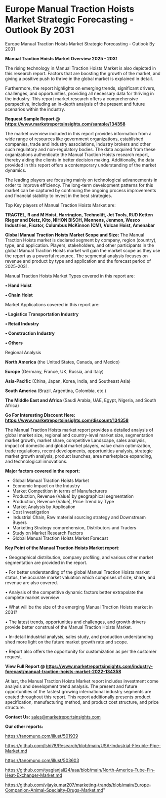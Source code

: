# Europe Manual Traction Hoists Market Strategic Forecasting - Outlook By 2031
Europe Manual Traction Hoists Market Strategic Forecasting - Outlook By 2031

<Strong> Manual Traction Hoists Market Overview 2025 - 2031</strong>

The rising technology in Manual Traction Hoists Market is also depicted in this research report. Factors that are boosting the growth of the market, and giving a positive push to thrive in the global market is explained in detail.

Furthermore, the report highlights on emerging trends, significant drivers, challenges, and opportunities, providing all necessary data for thriving in the industry. This report market research offers a comprehensive perspective, including an in-depth analysis of the present and future scenarios within the industry.

<strong>Request Sample Report @ <a href=https://www.marketreportsinsights.com/sample/134358>https://www.marketreportsinsights.com/sample/134358</a></strong>

The market overview included in this report provides information from a wide range of resources like government organizations, established companies, trade and industry associations, industry brokers and other such regulatory and non-regulatory bodies. The data acquired from these organizations authenticate the Manual Traction Hoists research report, thereby aiding the clients in better decision making. Additionally, the data provided in this report offers a contemporary understanding of the market dynamics.

The leading players are focusing mainly on technological advancements in order to improve efficiency. The long-term development patterns for this market can be captured by continuing the ongoing process improvements and financial stability to invest in the best strategies.

Top Key players of Manual Traction Hoists Market are:

<strong>TRACTEL, R and M Hoist, Harrington, Technolift, Jet Tools, RUD Ketten Rieger and Dietz, Kito, NIHON BISOH, Mennens, Jenmon, Wesco Industries, Fixator, Columbus McKinnon (CM), Vulcan Hoist, Amenabar</strong>

<strong><b>Global Manual Traction Hoists Market Scope and Size:</b></strong>
The Manual Traction Hoists market is declared segment by company, region (country), type, and application. Players, stakeholders, and other participants in the global Manual Traction Hoists market will gain the market scope as they use the report as a powerful resource. The segmental analysis focuses on revenue and product by type and application and the forecast period of 2025-2031.

Manual Traction Hoists Market Types covered in this report are:

<strong>• Hand Hoist

• Chain Hoist</strong>

Market Applications covered in this report are:

<strong>• Logistics Transportation Industry

• Retail Industry

• Construction Industry

• Others</strong> 

Regional Analysis

<strong>North America</strong> (the United States, Canada, and Mexico)

<strong>Europe</strong> (Germany, France, UK, Russia, and Italy)

<strong>Asia-Pacific</strong> (China, Japan, Korea, India, and Southeast Asia)

<strong>South America</strong> (Brazil, Argentina, Colombia, etc.)

<strong>The Middle East and Africa</strong> (Saudi Arabia, UAE, Egypt, Nigeria, and South Africa)

<strong>Go For Interesting Discount Here: <a href=https://www.marketreportsinsights.com/discount/134358>https://www.marketreportsinsights.com/discount/134358</a></strong>

The Manual Traction Hoists market report provides a detailed analysis of global market size, regional and country-level market size, segmentation market growth, market share, competitive Landscape, sales analysis, impact of domestic and global market players, value chain optimization, trade regulations, recent developments, opportunities analysis, strategic market growth analysis, product launches, area marketplace expanding, and technological innovations.

<strong><b>Major factors covered in the report:</b></strong>
<ul>
  <li>Global Manual Traction Hoists Market </li>
  <li>Economic Impact on the Industry</li>
  <li>Market Competition in terms of Manufacturers</li>
  <li>Production, Revenue (Value) by geographical segmentation</li>
  <li>Production, Revenue (Value), Price Trend by Type</li>
  <li>Market Analysis by Application</li>
  <li>Cost Investigation</li>
  <li>Industrial Chain, Raw material sourcing strategy and Downstream Buyers</li>
  <li>Marketing Strategy comprehension, Distributors and Traders</li>
  <li>Study on Market Research Factors</li>
  <li>Global Manual Traction Hoists Market Forecast</li>
</ul>

<strong><b>Key Point of the Manual Traction Hoists Market report:</b></strong>

• Geographical distribution, company profiling, and various other market segmentation are provided in the report.

• For better understanding of the global Manual Traction Hoists market status, the accurate market valuation which comprises of size, share, and revenue are also covered.

• Analysis of the competitive dynamic factors better extrapolate the complete market overview

• What will be the size of the emerging Manual Traction Hoists market in 2031?

• The latest trends, opportunities and challenges, and growth drivers provide better construal of the Manual Traction Hoists Market.

• In-detail industrial analysis, sales study, and production understanding shed more light on the future market growth rate and scope.

• Report also offers the opportunity for customization as per the customer request.

<strong><b>View Full Report @ <a href=https://www.marketreportsinsights.com/industry-forecast/manual-traction-hoists-market-2022-134358>https://www.marketreportsinsights.com/industry-forecast/manual-traction-hoists-market-2022-134358</a></b></strong>


At last, the Manual Traction Hoists Market report includes investment come analysis and development trend analysis. The present and future opportunities of the fastest growing international industry segments are coated throughout this report. This report additionally presents product specification, manufacturing method, and product cost structure, and price structure.

<strong>Contact Us:</strong>
sales@marketreportsinsights.com

<strong>Our other reports:</strong>

<a href=https://tanomuno.com/illust/501939>https://tanomuno.com/illust/501939</a>

<a href=https://github.com/Ishi78/Research/blob/main/USA-Industrial-Flexible-Pipe-Market.md>https://github.com/Ishi78/Research/blob/main/USA-Industrial-Flexible-Pipe-Market.md</a>

<a href=https://tanomuno.com/illust/503603>https://tanomuno.com/illust/503603</a>

<a href=https://github.com/tyagianjali24/aaa/blob/main/North-America-Tube-Fin-Heat-Exchanger-Market.md>https://github.com/tyagianjali24/aaa/blob/main/North-America-Tube-Fin-Heat-Exchanger-Market.md</a>

<a href=https://github.com/vijaykumar207/marketing-trands/blob/main/Europe-Companion-Animal-Specialty-Drugs-Market.md>https://github.com/vijaykumar207/marketing-trands/blob/main/Europe-Companion-Animal-Specialty-Drugs-Market.md</a>"
